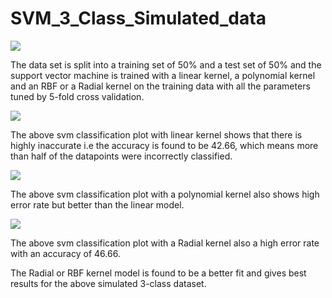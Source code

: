 # SVM_3_Class_Simulated_data
 

![](Aspose.Words.10897a61-cebf-49ed-aa94-8c37c135bb74.004.jpeg)

The data set is split into a training set of 50% and a test set of 50% and the support vector machine is trained with a linear kernel, a polynomial kernel and an RBF or a Radial kernel on the training data with all the parameters tuned by 5-fold cross validation.  

![](Aspose.Words.10897a61-cebf-49ed-aa94-8c37c135bb74.005.jpeg)

The above svm classification plot with linear kernel shows that there is highly inaccurate i.e the accuracy is found to be 42.66, which means more than half of the datapoints were incorrectly classified.  

![](Aspose.Words.10897a61-cebf-49ed-aa94-8c37c135bb74.006.jpeg)

The above svm classification plot with a polynomial kernel also shows high error rate but better than the linear model.  

![](Aspose.Words.10897a61-cebf-49ed-aa94-8c37c135bb74.007.jpeg)

The above svm classification plot with a Radial kernel also a high error rate with an accuracy of 46.66.  

The Radial or RBF kernel model is found to be a better fit and gives best results for the above simulated 3-class dataset. 
